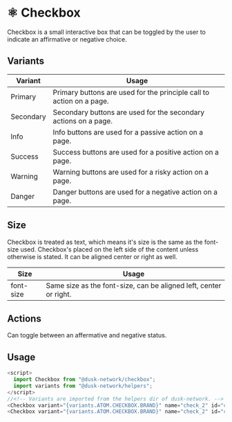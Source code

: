 # ⚛️ Checkbox

Checkbox is a small interactive box that can be toggled by the user to indicate an affirmative or negative choice.

## Variants

| Variant   | Usage                                                                |
| --------- | -------------------------------------------------------------------- |
| Primary   | Primary buttons are used for the principle call to action on a page. |
| Secondary | Secondary buttons are used for the secondary actions on a page.      |
| Info      | Info buttons are used for a passive action on a page.                |
| Success   | Success buttons are used for a positive action on a page.            |
| Warning   | Warning buttons are used for a risky action on a page.               |
| Danger    | Danger buttons are used for a negative action on a page.             |

## Size

Checkbox is treated as text, which means it's size is the same as the font-size used. Checkbox's placed on the left side of the content unless otherwise is stated. It can be aligned center or right as well.

| Size       | Usage                                                                |
| -----      | -------------------------------------------------------------------- |
| font-size  | Same size as the font-size, can be aligned left, center or right.    |

## Actions

Can toggle between an affermative and negative status.

## Usage

```js
<script>
  import Checkbox from "@dusk-network/checkbox"; 
  import variants from "@dusk-network/helpers";
</script>
//<!-- Variants are imported from the helpers dir of dusk-network. -->
<Checkbox variant="{variants.ATOM.CHECKBOX.BRAND}" name="check_2" id="check_1">Yo! I am a Checkbox</Checkbox>
<Checkbox variant="{variants.ATOM.CHECKBOX.BRAND}" name="check_2" id="check_2">Yo! I am a Checkbox too</Checkbox>
```